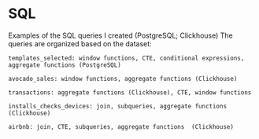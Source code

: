 # SQL
Examples of the SQL queries I created (PostgreSQL; Clickhouse)
The queries are organized based on the dataset:

    templates_selected: window functions, CTE, conditional expressions, aggregate functions (PostgreSQL)

    avocado_sales: window functions, aggregate functions (Clickhouse)

    transactions: aggregate functions (Clickhouse), CTE, window functions

    installs_checks_devices: join, subqueries, aggregate functions  (Clickhouse)

    airbnb: join, CTE, subqueries, aggregate functions  (Clickhouse)
